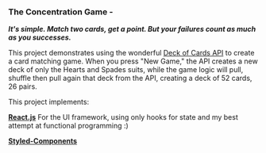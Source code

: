 ### The Concentration Game - 
___It's simple. Match two cards, get a point. But your failures count as much as you successes.___

This project demonstrates using the wonderful [Deck of Cards API](https://deckofcardsapi.com/) to create a card matching game. When you press "New Game," the API creates a new deck of only the Hearts and Spades suits, while the game logic will pull, shuffle then pull again that deck from the API, creating a deck of 52 cards, 26 pairs.


This project implements:

[**React.js**](https://reactjs.org/) For the UI framework, using only hooks for state and my best attempt at functional programming :)

[**Styled-Components**](https://www.styled-components.com/)
